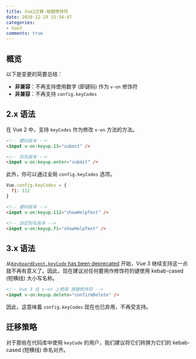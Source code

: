 ```yaml
---
title: Vue2迁移-按键修饰符
date: 2020-12-29 15:34:47
categories:
- Vue3
comments: true
---
```




## 概览

以下是变更的简要总结：

- **非兼容**：不再支持使用数字 (即键码) 作为 `v-on` 修饰符
- **非兼容**：不再支持 `config.keyCodes`

<!-- more -->

## 2.x 语法

在 Vue 2 中，支持 `keyCodes` 作为修改 `v-on` 方法的方法。

```html
<!-- 键码版本 -->
<input v-on:keyup.13="submit" />

<!-- 别名版本 -->
<input v-on:keyup.enter="submit" />
```

此外，你可以通过全局 `config.keyCodes` 选项。

```js
Vue.config.keyCodes = {
  f1: 112
}
```

```html
<!-- 键码版本 -->
<input v-on:keyup.112="showHelpText" />

<!-- 自定别名版本 -->
<input v-on:keyup.f1="showHelpText" />
```



## 3.x 语法

从[`KeyboardEvent.keyCode` has been deprecated](https://developer.mozilla.org/en-US/docs/Web/API/KeyboardEvent/keyCode) 开始，Vue 3 继续支持这一点就不再有意义了。因此，现在建议对任何要用作修饰符的键使用 kebab-cased (短横线) 大小写名称。

```html
<!-- Vue 3 在 v-on 上使用 按键修饰符 -->
<input v-on:keyup.delete="confirmDelete" />
```

因此，这意味着 `config.keyCodes` 现在也已弃用，不再受支持。



## 迁移策略

对于那些在代码库中使用 `keyCode` 的用户，我们建议将它们转换为它们的 kebab-cased (短横线) 命名对齐。